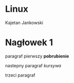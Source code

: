 # Linux
Kajetan Jankowski
# Nagłowek 1
paragraf pierwszy
**pobrubienie**

nastepny paragraf
*kursywa*


trzeci paragraf
